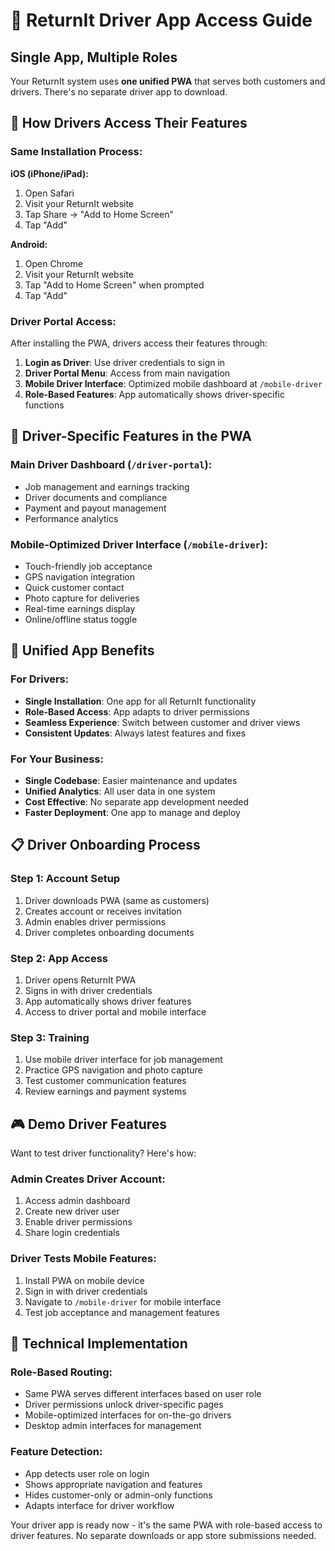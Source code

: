 # 🚗 ReturnIt Driver App Access Guide

## Single App, Multiple Roles

Your ReturnIt system uses **one unified PWA** that serves both customers and drivers. There's no separate driver app to download.

## 📱 How Drivers Access Their Features

### Same Installation Process:
**iOS (iPhone/iPad):**
1. Open Safari
2. Visit your ReturnIt website
3. Tap Share → "Add to Home Screen"
4. Tap "Add"

**Android:**
1. Open Chrome
2. Visit your ReturnIt website
3. Tap "Add to Home Screen" when prompted
4. Tap "Add"

### Driver Portal Access:
After installing the PWA, drivers access their features through:

1. **Login as Driver**: Use driver credentials to sign in
2. **Driver Portal Menu**: Access from main navigation
3. **Mobile Driver Interface**: Optimized mobile dashboard at `/mobile-driver`
4. **Role-Based Features**: App automatically shows driver-specific functions

## 🎯 Driver-Specific Features in the PWA

### Main Driver Dashboard (`/driver-portal`):
- Job management and earnings tracking
- Driver documents and compliance
- Payment and payout management
- Performance analytics

### Mobile-Optimized Driver Interface (`/mobile-driver`):
- Touch-friendly job acceptance
- GPS navigation integration
- Quick customer contact
- Photo capture for deliveries
- Real-time earnings display
- Online/offline status toggle

## 🔄 Unified App Benefits

### For Drivers:
- **Single Installation**: One app for all ReturnIt functionality
- **Role-Based Access**: App adapts to driver permissions
- **Seamless Experience**: Switch between customer and driver views
- **Consistent Updates**: Always latest features and fixes

### For Your Business:
- **Single Codebase**: Easier maintenance and updates
- **Unified Analytics**: All user data in one system
- **Cost Effective**: No separate app development needed
- **Faster Deployment**: One app to manage and deploy

## 📋 Driver Onboarding Process

### Step 1: Account Setup
1. Driver downloads PWA (same as customers)
2. Creates account or receives invitation
3. Admin enables driver permissions
4. Driver completes onboarding documents

### Step 2: App Access
1. Driver opens ReturnIt PWA
2. Signs in with driver credentials
3. App automatically shows driver features
4. Access to driver portal and mobile interface

### Step 3: Training
1. Use mobile driver interface for job management
2. Practice GPS navigation and photo capture
3. Test customer communication features
4. Review earnings and payment systems

## 🎮 Demo Driver Features

Want to test driver functionality? Here's how:

### Admin Creates Driver Account:
1. Access admin dashboard
2. Create new driver user
3. Enable driver permissions
4. Share login credentials

### Driver Tests Mobile Features:
1. Install PWA on mobile device
2. Sign in with driver credentials
3. Navigate to `/mobile-driver` for mobile interface
4. Test job acceptance and management features

## 🔧 Technical Implementation

### Role-Based Routing:
- Same PWA serves different interfaces based on user role
- Driver permissions unlock driver-specific pages
- Mobile-optimized interfaces for on-the-go drivers
- Desktop admin interfaces for management

### Feature Detection:
- App detects user role on login
- Shows appropriate navigation and features
- Hides customer-only or admin-only functions
- Adapts interface for driver workflow

Your driver app is ready now - it's the same PWA with role-based access to driver features. No separate downloads or app store submissions needed.